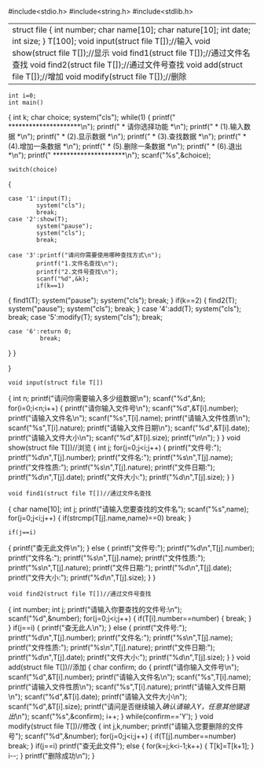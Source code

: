 #include<stdio.h>
#include<string.h>
#include<stdlib.h>

<table>
    <tr>
        <td>struct file
{
    int number;
    char name[10];
    char nature[10];
    int date;
    int size;
}
    T[100];
    void input(struct file T[]);//输入
    void show(struct file T[]);//显示
    void find1(struct file T[]);//通过文件名查找
    void find2(struct file T[]);//通过文件号查找
    void add(struct file T[]);//增加
    void modify(struct file T[]);//删除</td>
    </tr>
</table>



    int i=0;
    int main()
{
    int k;
    char choice;
    system("cls");
    while(1)
  {
    printf("               *********************\n");
    printf("               *  请你选择功能     *\n");
    printf("               *  (1).输入数据     *\n");
    printf("               *  (2).显示数据     *\n");
    printf("               *  (3).查找数据     *\n");
    printf("               *  (4).增加一条数据 *\n");
    printf("               *  (5).删除一条数据 *\n");
    printf("               *  (6).退出         *\n");
    printf("               *********************\n");
    scanf("%s",&choice);

    switch(choice)
{


    case '1':input(T);
            system("cls");
            break;
    case '2':show(T);
            system("pause");
            system("cls");
            break;

    case '3':printf("请问你需要使用哪种查找方式\n");
            printf("1.文件名查找\n");
            printf("2.文件号查找\n");
            scanf("%d",&k);
            if(k==1)
{
                find1(T);
                system("pause");
                system("cls");
                break;
}
            if(k==2)
{
                find2(T);
                system("pause");
                system("cls");
                break;
}
    case '4':add(T);
            system("cls");
            break;
    case '5':modify(T);
            system("cls");
            break;

    case '6':return 0;
             break;
}
}

}


    void input(struct file T[])
{
    int n;
    printf("请问你需要输入多少组数据\n");
    scanf("%d",&n);
    for(i=0;i<n;i++)
{
    printf("请你输入文件号\n");
    scanf("%d",&T[i].number);
    printf("请输入文件名\n");
    scanf("%s",T[i].name);
    printf("请输入文件性质\n");
    scanf("%s",T[i].nature);
    printf("请输入文件日期\n");
    scanf("%d",&T[i].date);
    printf("请输入文件大小\n");
    scanf("%d",&T[i].size);
    printf("\n\n");
}
}
    void show(struct file T[])//浏览
{
    int j;
    for(j=0;j<i;j++)
{
    printf("文件号:");
    printf("%d\n",T[j].number);
    printf("文件名:");
    printf("%s\n",T[j].name);
    printf("文件性质:");
    printf("%s\n",T[j].nature);
    printf("文件日期:");
    printf("%d\n",T[j].date);
    printf("文件大小:");
    printf("%d\n",T[j].size);
}
}

    void find1(struct file T[])//通过文件名查找
{
    char name[10];
    int j;
    printf("请输入您要查找的文件名");
    scanf("%s",name);
    for(j=0;j<i;j++)
{
    if(strcmp(T[j].name,name)==0)
    break;
}

    if(j==i)
{
        printf("查无此文件\n");
}
    else
{
        printf("文件号:");
        printf("%d\n",T[j].number);
        printf("文件名:");
        printf("%s\n",T[j].name);
        printf("文件性质:");
        printf("%s\n",T[j].nature);
        printf("文件日期:");
        printf("%d\n",T[j].date);
        printf("文件大小:");
        printf("%d\n",T[j].size);
}
}

    void find2(struct file T[])//通过文件号查找
{
    int number;
    int j;
    printf("请输入你要查找的文件号:\n");
    scanf("%d",&number);
    for(j=0;j<i;j++)
{
    if(T[i].number==number)
{
    break;
}
}
    if(j==i)
{
    printf("查无此人\n");
}
    else
{
    printf("文件号:");
    printf("%d\n",T[j].number);
    printf("文件名:");
    printf("%s\n",T[j].name);
    printf("文件性质:");
    printf("%s\n",T[j].nature);
    printf("文件日期:");
    printf("%d\n",T[j].date);
    printf("文件大小:");
    printf("%d\n",T[j].size);
}
}
    void add(struct file T[])//添加
{
    char confirm;
    do
{
    printf("请你输入文件号\n");
    scanf("%d",&T[i].number);
    printf("请输入文件名\n");
    scanf("%s",T[i].name);
    printf("请输入文件性质\n");
    scanf("%s",T[i].nature);
    printf("请输入文件日期\n");
    scanf("%d",&T[i].date);
    printf("请输入文件大小\n");
    scanf("%d",&T[i].size);
    printf("请问是否继续输入*确认请输入Y，任意其他键退出*\n");
    scanf("%s",&confirm);
    i++;
}
    while(confirm=='Y');
}
    void modify(struct file T[])//修改
{
    int j,k,number;
    printf("请输入您要删除的文件号");
    scanf("%d",&number);
    for(j=0;j<i;j++)
{
    if(T[j].number==number)
    break;
}
    if(j==i)
    printf("查无此文件");
    else
 {
    for(k=j;k<i-1;k++)
   {
    T[k]=T[k+1];
   }
    i--;
 }
    printf("删除成功\n");
}
